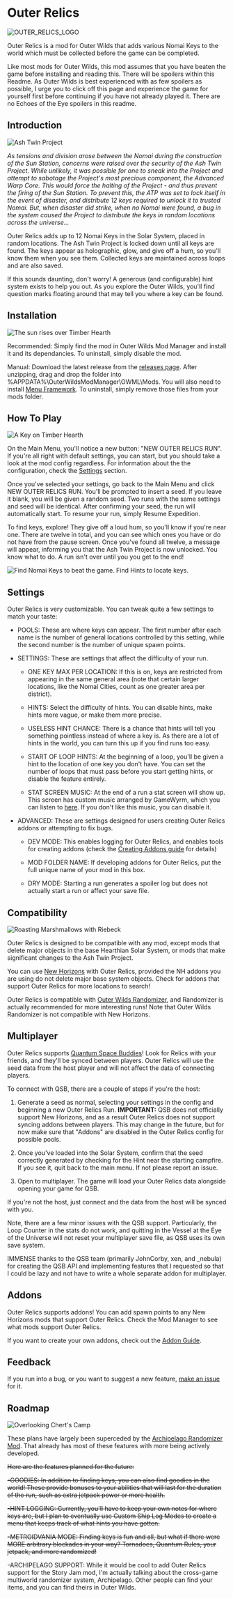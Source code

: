 # Outer Relics
![OUTER_RELICS_LOGO](/OuterRelics/Images/Main%20Logo%20Github.png)

Outer Relics is a mod for Outer Wilds that adds various Nomai Keys to the world which must be collected before the game can be completed.

Like most mods for Outer Wilds, this mod assumes that you have beaten the game before installing and reading this. There will be spoilers within this Readme. As Outer Wilds is best experienced with as few spoilers as possible, I urge you to click off this page and experience the game for yourself first before continuing if you have not already played it. There are no Echoes of the Eye spoilers in this readme.

## Introduction
![Ash Twin Project](/OuterRelics/Images/Ash%20Twin%20Project%202.png)

*As tensions and division arose between the Nomai during the construction of the Sun Station, concerns were raised over the security of the Ash Twin Project. While unlikely, it was possible for one to sneak into the Project and attempt to sabotage the Project's most precious component, the Advanced Warp Core. This would force the halting of the Project - and thus prevent the firing of the Sun Station. To prevent this, the ATP was set to lock itself in the event of disaster, and distribute 12 keys required to unlock it to trusted Nomai. But, when disaster did strike, when no Nomai were found, a bug in the system caused the Project to distribute the keys in random locations across the universe...*

Outer Relics adds up to 12 Nomai Keys in the Solar System, placed in random locations. The Ash Twin Project is locked down until all keys are found. The keys appear as holographic, glow, and give off a hum, so you'll know them when you see them. Collected keys are maintained across loops and are also saved.

If this sounds daunting, don't worry! A generous (and configurable) hint system exists to help you out. As you explore the Outer Wilds, you'll find question marks floating around that may tell you where a key can be found.

## Installation
![The sun rises over Timber Hearth](/OuterRelics/Images/Timber%20Hearth%20Sunrise.png)

Recommended: Simply find the mod in Outer Wilds Mod Manager and install it and its dependancies. To uninstall, simply disable the mod.

Manual: Download the latest release from the [releases page](https://github.com/GameWyrm/OuterRelics/releases). After unzipping, drag and drop the folder into %APPDATA%\OuterWildsModManager\OWML\Mods. You will also need to install [Menu Framework](https://github.com/misternebula/MenuFramework). To uninstall, simply remove those files from your mods folder. 

## How To Play
![A Key on Timber Hearth](/OuterRelics/Images/Key%20on%20Timber%20Hearth.png)

On the Main Menu, you'll notice a new button: "NEW OUTER RELICS RUN". If you're all right with default settings, you can start, but you should take a look at the mod config regardless. For information about the the configuration, check the [Settings](https://github.com/GameWyrm/OuterRelics/blob/Readme-Update/README.md#Settings) section.

Once you've selected your settings, go back to the Main Menu and click NEW OUTER RELICS RUN. You'll be prompted to insert a seed. If you leave it blank, you will be given a random seed. Two runs with the same settings and seed will be identical. After confirming your seed, the run will automatically start. To resume your run, simply Resume Expedition. 

To find keys, explore! They give off a loud hum, so you'll know if you're near one. There are twelve in total, and you can see which ones you have or do not have from the pause screen. Once you've found all twelve, a message will appear, informing you that the Ash Twin Project is now unlocked. You know what to do. A run isn't over until you you get to the end!

![Find Nomai Keys to beat the game. Find Hints to locate keys.](/OuterRelics/Images/KeyHintDisplay.png)

## Settings

Outer Relics is very customizable. You can tweak quite a few settings to match your taste:

* POOLS: These are where keys can appear. The first number after each name is the number of general locations controlled by this setting, while the second number is the number of unique spawn points. 

* SETTINGS: These are settings that affect the difficulty of your run.

  * ONE KEY MAX PER LOCATION: If this is on, keys are restricted from appearing in the same general area (note that certain larger locations, like the Nomai Cities, count as one greater area per district).

  * HINTS: Select the difficulty of hints. You can disable hints, make hints more vague, or make them more precise.

  * USELESS HINT CHANCE: There is a chance that hints will tell you something pointless instead of where a key is. As there are a lot of hints in the world, you can turn this up if you find runs too easy.

  * START OF LOOP HINTS: At the beginning of a loop, you'll be given a hint to the location of one key you don't have. You can set the number of loops that must pass before you start getting hints, or disable the feature entirely.

  * STAT SCREEN MUSIC: At the end of a run a stat screen will show up. This screen has custom music arranged by GameWyrm, which you can listen to [here](https://youtu.be/nEuI75Owb_4). If you don't like this music, you can disable it.

* ADVANCED: These are settings designed for users creating Outer Relics addons or attempting to fix bugs.

  * DEV MODE: This enables logging for Outer Relics, and enables tools for creating addons (check the [Creating Addons guide](https://github.com/GameWyrm/OuterRelics/wiki/Addon-Guide) for details)

  * MOD FOLDER NAME: If developing addons for Outer Relics, put the full unique name of your mod in this box.

  * DRY MODE: Starting a run generates a spoiler log but does not actually start a run or affect your save file.

## Compatibility
![Roasting Marshmallows with Riebeck](/OuterRelics/Images/Marshmallows%20with%20Riebeck.png)

Outer Relics is designed to be compatible with any mod, except mods that delete major objects in the base Hearthian Solar System, or mods that make significant changes to the Ash Twin Project.

You can use [New Horizons](https://github.com/Outer-Wilds-New-Horizons/new-horizons) with Outer Relics, provided the NH addons you are using do not delete major base system objects. Check for addons that support Outer Relics for more locations to search!

Outer Relics is compatible with [Outer Wilds Randomizer](https://github.com/PacificEngine/OW_Randomizer), and Randomizer is actually recommended for more interesting runs! Note that Outer Wilds Randomizer is not compatible with New Horizons.

## Multiplayer
Outer Relics supports [Quantum Space Buddies](https://outerwildsmods.com/mods/quantumspacebuddies/)! Look for Relics with your friends, and they'll be synced between players. Outer Relics will use the seed data from the host player and will not affect the data of connecting players.

To connect with QSB, there are a couple of steps if you're the host:

1. Generate a seed as normal, selecting your settings in the config and beginning a new Outer Relics Run. 
**IMPORTANT:** QSB does not officially support New Horizons, and as a result Outer Relics does not support syncing addons between players. This may change in the future, but for now make sure that "Addons" are disabled in the Outer Relics config for possible pools.

2. Once you've loaded into the Solar System, confirm that the seed correctly generated by checking for the Hint near the starting campfire. If you see it, quit back to the main menu. If not please report an issue.

3. Open to multiplayer. The game will load your Outer Relics data alongside opening your game for QSB.

If you're not the host, just connect and the data from the host will be synced with you.

Note, there are a few minor issues with the QSB support. Particularly, the Loop Counter in the stats do not work, and quitting in the Vessel at the Eye of the Universe will not reset your multiplayer save file, as QSB uses its own save system.

IMMENSE thanks to the QSB team (primarily JohnCorby, xen, and _nebula) for creating the QSB API and implementing features that I requested so that I could be lazy and not have to write a whole separate addon for multiplayer.

## Addons
Outer Relics supports addons! You can add spawn points to any New Horizons mods that support Outer Relics. Check the Mod Manager to see what mods support Outer Relics.

If you want to create your own addons, check out the [Addon Guide](https://github.com/GameWyrm/OuterRelics/wiki/Addon-Guide).

## Feedback
If you run into a bug, or you want to suggest a new feature, [make an issue](https://github.com/GameWyrm/OuterRelics/issues) for it.

## Roadmap
![Overlooking Chert's Camp](/OuterRelics/Images/OverlookingChertsCamp.png)

These plans have largely been superceded by the [Archipelago Randomizer Mod](https://github.com/Ixrec/OuterWildsArchipelagoRandomizer). That already has most of these features with more being actively developed.

~~Here are the features planned for the future:~~

~~-GOODIES: In addition to finding keys, you can also find goodies in the world! These provide bonuses to your abilities that will last for the duration of the run, such as extra jetpack power or more health.~~

~~-HINT LOGGING: Currently, you'll have to keep your own notes for where keys are, but I plan to eventually use Custom Ship Log Modes to create a menu that keeps track of what hints you have gotten.~~

~~-METROIDVANIA MODE: Finding keys is fun and all, but what if there were MORE arbitrary blockades in your way? Tornadoes, Quantum Rules, your jetpack, and more randomized!~~

-ARCHIPELAGO SUPPORT: While it would be cool to add Outer Relics support for the Story Jam mod, I'm actually talking about the cross-game multiworld randomizer system, Archipelago. Other people can find your items, and you can find theirs in Outer Wilds.
